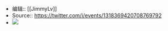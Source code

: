 - 编辑:: [[JimmyLv]]
- Source:: https://twitter.com/i/events/1318369420708769792
- ![](https://firebasestorage.googleapis.com/v0/b/firescript-577a2.appspot.com/o/imgs%2Fapp%2FRoamCN%2FkQLxqDUYdG.png?alt=media&token=79c25b9b-7956-4e94-930c-69975febba94)
